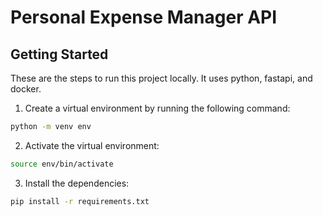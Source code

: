 # Personal Expense Manager API

## Getting Started
These are the steps to run this project locally. It uses python, fastapi, and docker.

1. Create a virtual environment by running the following command:
```bash
python -m venv env
```

2. Activate the virtual environment:
```bash
source env/bin/activate
``` 

3. Install the dependencies:
```bash
pip install -r requirements.txt
```

